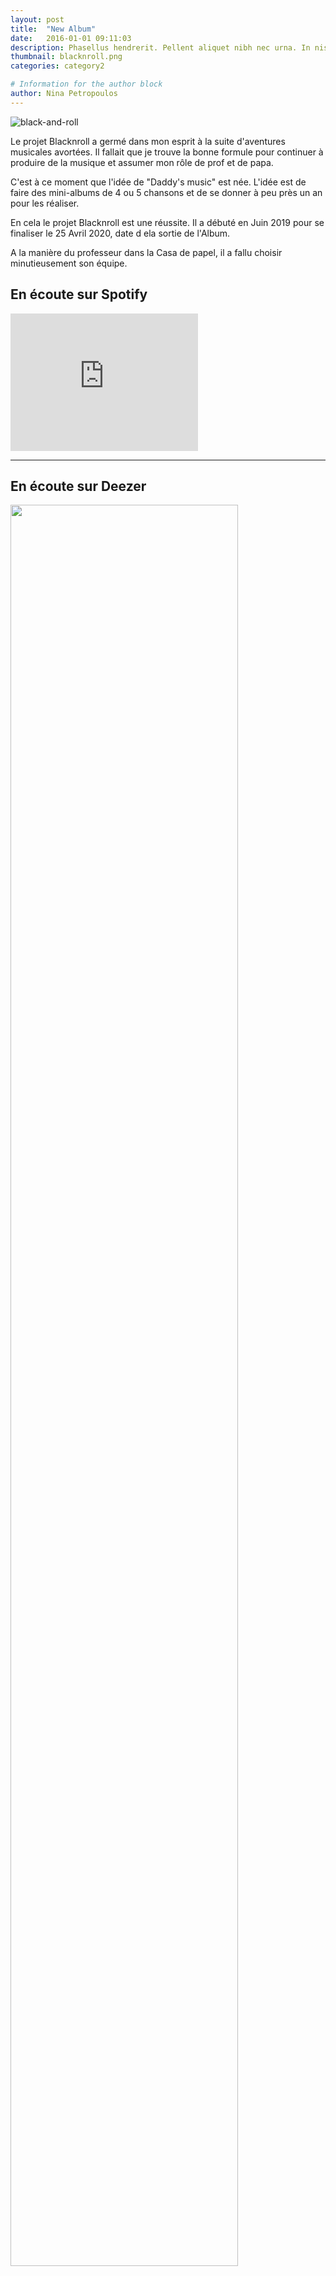 ```yaml
---
layout: post
title:  "New Album"
date:   2016-01-01 09:11:03
description: Phasellus hendrerit. Pellent aliquet nibh nec urna. In nis aliquet vel, dapibus id,mattis.
thumbnail: blacknroll.png
categories: category2

# Information for the author block
author: Nina Petropoulos
---
```


![black-and-roll]({{site.url}}/{{site.baseurl}}/assets/img/black-and-roll.png)

Le projet Blacknroll a germé dans mon esprit à la suite d'aventures musicales avortées.
Il fallait que je trouve la bonne formule pour continuer à produire de la musique et assumer mon rôle de prof et de papa.

C'est à ce moment que l'idée de "Daddy's music" est née. L'idée est de faire des mini-albums de 4 ou 5 chansons et de se donner à peu près un an pour les réaliser.

En cela le projet Blacknroll est une réussite. Il a débuté en  Juin 2019 pour se finaliser le 25 Avril 2020, date d ela sortie de l'Album.


A la manière du professeur dans la Casa de papel, il a fallu choisir minutieusement son équipe.

## En écoute sur Spotify

<iframe src="https://open.spotify.com/embed/artist/4e437Rk39SMkkZfUSVI4DP" width="300" height="220" frameborder="0" allowtransparency="true" allow="encrypted-media"></iframe>


- - -

## En écoute sur Deezer
<a href="https://www.deezer.com/fr/artist/92319712">
  <img src="{{site.url}}/{{site.baseurl}}/assets/img/deezer.png" width="85%" />
</a>

<!-- <iframe scrolling="no" frameborder="0" allowTransparency="true" src="https://www.deezer.com/plugins/player?format=classic&autoplay=false&playlist=true&width=700&height=350&color=007FEB&layout=dark&size=medium&type=album&id=143802022&app_id=1" width="700" height="350"></iframe> -->


- - -

## En écoute sur Napster

<a href="https://fr.napster.com/artist/boka-omw/album/black-n-roll">
  <img src="{{site.url}}/{{site.baseurl}}/assets/img/napster.png" width="85%" />
</a>
- - -

## Quelques anecdotes sur le Making of de l'album:

1. Lors de la première rencontre entre tous les musiciens, j'avais fixé le rdv mais j'ai réussi à arriver en retard car... je ne me souvenais plus de l'heure à laquelle j'avais moi-même programmé le rdv.
2. L'enregistrement de la basse et de la batterie s'est fait à Barbey ( jour de la prise des photos) deux jours après la naissance de ma fille et le jour de la naissance de ma nièce  #daddy's music.
3. La voix de la chanson Old man in love a été réalisée en one shot !!!

[daringfireball.net]: http://daringfireball.net/projects/markdown/syntax#link
